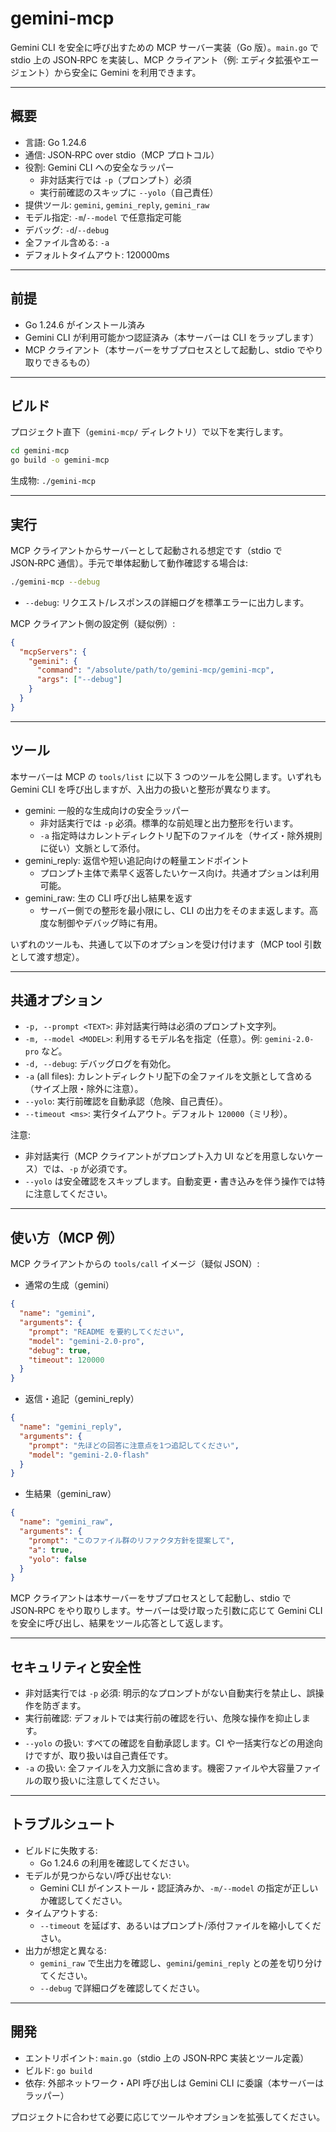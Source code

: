 # gemini-mcp

Gemini CLI を安全に呼び出すための MCP サーバー実装（Go 版）。`main.go` で stdio 上の JSON‑RPC を実装し、MCP クライアント（例: エディタ拡張やエージェント）から安全に Gemini を利用できます。

---

## 概要

- 言語: Go 1.24.6
- 通信: JSON‑RPC over stdio（MCP プロトコル）
- 役割: Gemini CLI への安全なラッパー
  - 非対話実行では `-p`（プロンプト）必須
  - 実行前確認のスキップに `--yolo`（自己責任）
- 提供ツール: `gemini`, `gemini_reply`, `gemini_raw`
- モデル指定: `-m`/`--model` で任意指定可能
- デバッグ: `-d`/`--debug`
- 全ファイル含める: `-a`
- デフォルトタイムアウト: 120000ms

---

## 前提

- Go 1.24.6 がインストール済み
- Gemini CLI が利用可能かつ認証済み（本サーバーは CLI をラップします）
- MCP クライアント（本サーバーをサブプロセスとして起動し、stdio でやり取りできるもの）

---

## ビルド

プロジェクト直下（`gemini-mcp/` ディレクトリ）で以下を実行します。

```bash
cd gemini-mcp
go build -o gemini-mcp
```

生成物: `./gemini-mcp`

---

## 実行

MCP クライアントからサーバーとして起動される想定です（stdio で JSON‑RPC 通信）。手元で単体起動して動作確認する場合は:

```bash
./gemini-mcp --debug
```

- `--debug`: リクエスト/レスポンスの詳細ログを標準エラーに出力します。

MCP クライアント側の設定例（疑似例）:

```json
{
  "mcpServers": {
    "gemini": {
      "command": "/absolute/path/to/gemini-mcp/gemini-mcp",
      "args": ["--debug"]
    }
  }
}
```

---

## ツール

本サーバーは MCP の `tools/list` に以下 3 つのツールを公開します。いずれも Gemini CLI を呼び出しますが、入出力の扱いと整形が異なります。

- gemini: 一般的な生成向けの安全ラッパー
  - 非対話実行では `-p` 必須。標準的な前処理と出力整形を行います。
  - `-a` 指定時はカレントディレクトリ配下のファイルを（サイズ・除外規則に従い）文脈として添付。
- gemini_reply: 返信や短い追記向けの軽量エンドポイント
  - プロンプト主体で素早く返答したいケース向け。共通オプションは利用可能。
- gemini_raw: 生の CLI 呼び出し結果を返す
  - サーバー側での整形を最小限にし、CLI の出力をそのまま返します。高度な制御やデバッグ時に有用。

いずれのツールも、共通して以下のオプションを受け付けます（MCP tool 引数として渡す想定）。

---

## 共通オプション

- `-p, --prompt <TEXT>`: 非対話実行時は必須のプロンプト文字列。
- `-m, --model <MODEL>`: 利用するモデル名を指定（任意）。例: `gemini-2.0-pro` など。
- `-d, --debug`: デバッグログを有効化。
- `-a` (all files): カレントディレクトリ配下の全ファイルを文脈として含める（サイズ上限・除外に注意）。
- `--yolo`: 実行前確認を自動承認（危険、自己責任）。
- `--timeout <ms>`: 実行タイムアウト。デフォルト `120000`（ミリ秒）。

注意:
- 非対話実行（MCP クライアントがプロンプト入力 UI などを用意しないケース）では、`-p` が必須です。
- `--yolo` は安全確認をスキップします。自動変更・書き込みを伴う操作では特に注意してください。

---

## 使い方（MCP 例）

MCP クライアントからの `tools/call` イメージ（疑似 JSON）:

- 通常の生成（gemini）
```json
{
  "name": "gemini",
  "arguments": {
    "prompt": "README を要約してください",
    "model": "gemini-2.0-pro",
    "debug": true,
    "timeout": 120000
  }
}
```

- 返信・追記（gemini_reply）
```json
{
  "name": "gemini_reply",
  "arguments": {
    "prompt": "先ほどの回答に注意点を1つ追記してください",
    "model": "gemini-2.0-flash"
  }
}
```

- 生結果（gemini_raw）
```json
{
  "name": "gemini_raw",
  "arguments": {
    "prompt": "このファイル群のリファクタ方針を提案して",
    "a": true,
    "yolo": false
  }
}
```

MCP クライアントは本サーバーをサブプロセスとして起動し、stdio で JSON‑RPC をやり取りします。サーバーは受け取った引数に応じて Gemini CLI を安全に呼び出し、結果をツール応答として返します。

---

## セキュリティと安全性

- 非対話実行では `-p` 必須: 明示的なプロンプトがない自動実行を禁止し、誤操作を防ぎます。
- 実行前確認: デフォルトでは実行前の確認を行い、危険な操作を抑止します。
- `--yolo` の扱い: すべての確認を自動承認します。CI や一括実行などの用途向けですが、取り扱いは自己責任です。
- `-a` の扱い: 全ファイルを入力文脈に含めます。機密ファイルや大容量ファイルの取り扱いに注意してください。

---

## トラブルシュート

- ビルドに失敗する:
  - Go 1.24.6 の利用を確認してください。
- モデルが見つからない/呼び出せない:
  - Gemini CLI がインストール・認証済みか、`-m/--model` の指定が正しいか確認してください。
- タイムアウトする:
  - `--timeout` を延ばす、あるいはプロンプト/添付ファイルを縮小してください。
- 出力が想定と異なる:
  - `gemini_raw` で生出力を確認し、`gemini`/`gemini_reply` との差を切り分けてください。
  - `--debug` で詳細ログを確認してください。

---

## 開発

- エントリポイント: `main.go`（stdio 上の JSON‑RPC 実装とツール定義）
- ビルド: `go build`
- 依存: 外部ネットワーク・API 呼び出しは Gemini CLI に委譲（本サーバーはラッパー）

プロジェクトに合わせて必要に応じてツールやオプションを拡張してください。

